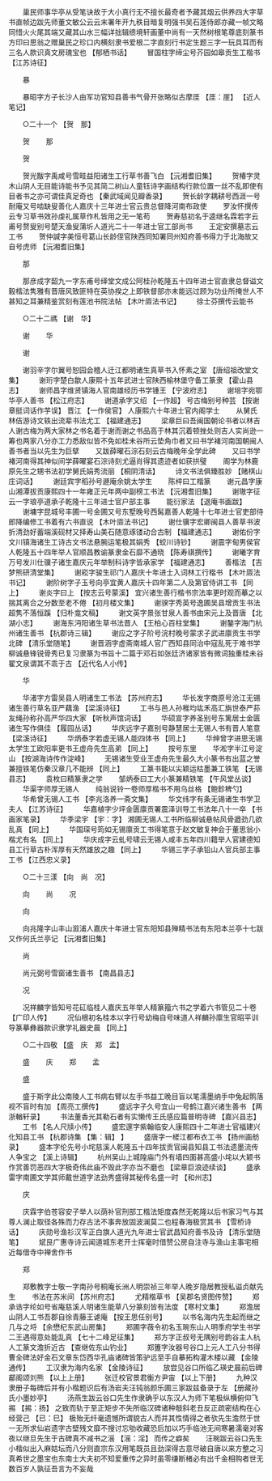 <!-- { "loadSidebar": true } -->
　　巢民师事华亭从受笔诀故于大小真行无不擅长最奇者予藏其烟云供养四大字草书直帧边跋先师董文敏公云云末署年开九秩目暗复明强书吴石莲侍郎亦藏一帧文略同惜火火尾其端又藏其山水三幅详拙辑缋境轩画董中尚有一天然树根笔尊底刻篆书方印曰思翁之赠巢民之珍口内横刻隶书爱根二字直刻行书定生题三字一玩具耳而有三名人款识真文房瑰宝也 【郁栖书话】 
　　冒国柱字缔尘号芥园如皋贡生工楷书 【江苏诗征】 

　　暴 

　　暴昭字方子长沙人由军功官知县善书气骨开张略似古摩厓 【厓：崖】 【近人笔记】 

　　○二十一个 【贺　那】 

　　贺 
　　那 

　　贺 

　　贺光黻字禹咸号雪畦益阳诸生工行草书善飞白 【沅湘耆旧集】 
　　贺椿字灵木山阴人无目能诗能书予见其简二树山人童钰诗字画结构行款位置一丝不乱即使有目者书之亦可谓佳真足奇也 【秦武域闻见瓣香录】 
　　贺长龄字耦耕号西涯一号耐庵又号啮缺叟善化人嘉庆十三年进士官云贵总督降河南布政使 
　　罗汝怀撰传云专习草书效孙虔礼属草作札皆用之无一笔苟 
　　贺寿慈初名于逵继名霖若字云甫号赘叟别号楚天渔叟蒲圻人道光二十一年进士官工部尚书 
　　王定安撰墓志云工书 
　　贺仲諴字美恒号葛山长龄侄官陕西同知署同州知府善书得力于北海故又自号虎师 【沅湘耆旧集】 

　　那 

　　那彦成字韶九一字东甫号绎堂文成公阿桂孙乾隆五十四年进士官直隶总督谥文毅楷法隽雅有晋唐风致匪特在英协揆之上即铁督部亦未能远过顾为功业所掩世人不甚知之耳兼精鉴赏刻有莲池书院法帖 【木叶厱法书记】 
　　徐士芬撰传云能书 

　　○二十二禡 【谢　华】 

　　谢 
　　华 

　　谢 

　　谢羽辛字尔翼号恕园会稽人迁江都明诸生真草书入怀素之室 【唐绍祖改堂文集】 
　　谢珩字楚白歙人康熙十五年武进士官陕西榆林堡守备工篆隶 【霍山县志】 
　　谢师昌字维贤镇海人官南雄经历书学锺王 【宁波府志】 
　　谢培字宛鄂华亭人善书 【松江府志】 
　　谢道承字又绍 【一作超】 号古梅别号种芸 【按谢章挺词话作芋误】 晋江 【一作侯官】 人康熙六十年进士官内阁学士 
　　从舅氏林佶游诗文轶出流辈书法尤工 【福建通志】 
　　梁章巨曰吾闽国朝论书者以林吉人谢古梅为两大家林之书名着于谢而谢之书品高于林其沉着顿挫处则吉人实尚逊一筹也两家八分亦工力悉敌似皆不免如桂未谷所云垫角巾者又曰书学褚河南国朝闽人善书者当以先生为巨擘 
　　又跋薛曜石淙石刻云古梅晚年全学此碑 
　　又曰书学褚河南得其神似间学薛曜宴石淙诗刻尤逼肖得其遗迹者如获拱璧 
　　阁学为林鹿原先生之甥书法初学舅氏娟秀流丽 【桐阴清话】 
　　诗文书法俱臻胜妙 【赌棋山庄词话】 
　　谢廷宾字稻孙号遯庵余姚太学生 
　　陈梓曰工楷篆 
　　谢元昌字康山湘潭拔贡康熙四十一年雍正元年两中副榜工书法 【沅湘耆旧集】 
　　谢璈字征云一字琅亭道承子乾隆十三年进士官户部主事 
　　能衍家法 【退庵书画跋】 
　　谢墉字昆城号丰圃一号金圃又号东墅晚号西髯嘉善人乾隆十七年进士官吏部侍郎降编修工书着有六书直说 【木叶厱法书记】 
　　谢仕骥字宏卿闽县人善草书波折清劲好蓄端溪砚材又择寿山美石随意琢镂动合古制 【福建通志】 
　　谢佑份字文川镇海诸生工诗古文书法悬腕运笔极其娟秀 【蛟川诗钞】 
　　谢震字甸男侯官人乾隆五十四年举人官顺昌教谕篆隶金石靡不通晓 【陈寿祺撰传】 
　　谢曦字育万号发川仕骥子诸生嘉庆元年举制科诗字皆承家学 【福建通志】 
　　善楷法 【吉梦熊研清堂集】 
　　谢崧字骏生祁门人嘉庆十年进士入词林工行楷书 【木叶厱法书记】 
　　谢阶树字子玉号向亭宜黄人嘉庆十四年第二人及第官侍讲工书 【同上】 
　　谢炎字曰上 【按志云号蒙溪】 宜兴诸生善行楷书宗法率更时观而摹之以揣其离合之分数至老不倦 【初月楼文集】 
　　谢骙字秀英号逸圃吴县增贡生书法超隽不落恒蹊 【归朴龛文稿】 
　　谢文英字景张甘泉人善书由宋元上及晋唐 【北湖小志】 
　　谢海东沔阳诸生草书法晋人 【王柏心百柱堂集】 
　　谢鏊字海门杭州诸生善书 【杭郡诗三辑】 
　　谢应之字子阶号浣村晚号蒙求子武进廪贡生书学北碑 【清乐堂随笔】 
　　谢晋涵字虚斋南城人官广西知县同治中寇乱死于难书学柳诚悬锋锐骨秀已复习隶篆为书旨十二篇于邓石如张廷济诸家皆有微词独重桂未谷翟文泉谓其不乖于古 【近代名人小传】 

　　华 

　　华渚字方雷吴县人明诸生工书法 【苏州府志】 
　　华长发字商原号沧江无锡诸生善行草名亚严藕渔 【梁溪诗征】 
　　工书与邑人孙稚均竑禾高汇旃世泰严荪友绳孙称孙高严华四大家 【听秋声馆词话】 
　　华硕宣字养圣别号东篱居士金匮诸生写作俱佳 【履园丛话】 
　　华庆远字子嘉别号静慧居士无锡人书有晋人笔意 【梁溪诗征】 
　　华炳泰字若虚无锡人能四体书 【同上】 
　　华绅曾字进思无锡太学生工欧阳率更书王虚舟先生高弟 【同上】 
　　按号东里 
　　华淞字半江号淀山 【按湖海诗传作淀峰】 
　　无锡诸生受业王虚舟先生最久大小篆书有出蓝之誉兼擅铁笔仿秦汉章几不能辨 【同上】 
　　工篆书能以尖颖运枯墨兼工铁笔 【无锡县志】 
　　袁枚曰精篆隶之学 
　　邹炳泰曰工大小篆兼精铁笔 【午风堂丛谈】 
　　华渠字师厚无锡人 
　　纯翁说铃一卷师厚楷书不用乌丝格 【鲍鉁稗勺】 
　　华希曾无锡人工书 【李兆洛养一斋文集】 
　　华文纬字有条无锡诸生书学卫夫人 【江苏诗征】 
　　华嘉植字少坪金匮廪贡署震泽训导工书法年八十一卒 【书画家笔录】 
　　华季梁宇 【宇：字】 湘圃无锡人工书所临柳诚悬帖风骨遒劲几欲乱真 【同上】 
　　华国琛号筠如无锡廪贡工书得笔意于赵文敏复神会于董思翁小楷尤有名 【同上】 
　　华庆成字云虬号啸云无锡人咸丰五年四川籍举人官建德知县工行草古朴浑厚有天然雄放之趣 【同上】 
　　华锡三字子承铅山人官兵部主事工书 【江西忠义录】 

　　○二十三漾 【向　尚　况】 

　　向 
　　尚 
　　况 

　　向 

　　向兆隆字山丰山溆浦人嘉庆十年进士官东阳知县殚精书法有东阳本兰亭十七跋又作何氏兰亭记 【沅湘耆旧集】 

　　尚 

　　尚元弼号雪窗诸生善书 【南昌县志】 

　　况 

　　况祥麟字皆知号花矼临桂人嘉庆五年举人精篆籀六书之学着六书管见二十卷 【广印人传】 
　　况仙根初名桂本以字行号幼梅自号味道人祥麟孙廪生官昭平训导篆摹彝器款识隶学礼器史晨 【同上】 

　　○二十四敬 【盛　庆　郑　孟】 

　　盛 
　　庆 
　　郑 
　　孟 

　　盛 

　　盛于斯字此公南陵人工书病右臂以左手书益工晚目盲以笔濡墨纳手中兔起鹘落视不盲时有加 【周亮工撰传】 
　　盛远字子久号宜山一号鹤江嘉兴诸生善书 【两浙輶轩录】 
　　书法董香光其勒石者有实懒传王氏感应篇普明寺碑 【嘉兴县志】 
　　工书 【名人尺牍小传】 
　　盛宏邃字紫翰临安人康熙四十二年进士官福建兴化知县工书 【杭郡诗集 【集：辑】 】 
　　盛唐字一槎江都布衣工书 【扬州画舫录】 
　　盛本字伦先号小垞慈溪人乾隆五十四年拔贡官闽县知县工书法遗墨流传人争宝之 【溪上诗辑】 
　　杭州吴山上城隍庙门外有墙四面甚高盛小垞以大颖书作赏善罚恶四大字极奇伟此庙不毁此字亦当不磨也 【梁章巨浪迹续谈】 
　　盛承雷字南圃文学其师戴世道字法劲秀盛得其秘传名盛一时 【和州志】 

　　庆 

　　庆霖字伯苍容安子举人以荫补官刑部工楷法矩度森然无乾隆以后书家习气与其尊人澜止取径各殊而力存古法不事奔放固波澜莫二也程春海极赏其书 【雪桥诗话】 
　　庆勋号渔衫汉军正白旗人道光九年进士官武昌知府善书及诗 【清乐堂随笔】 
　　斌艮广惠寺诗云闻道城东老开士挥毫时借赞公房自注寺与渔山主事宅相近每借寺中禅舍作书 

　　郑 

　　郑敷教字士敬一字南孙号桐庵长洲人明崇祯三年举人晚岁隐居教授私谥贞献先生 
　　书法在苏米间 【苏州府志】 
　　尤精楷草书 【吴郡名贤图传赞】 
　　郑承诰字纶如号省庵慈溪人明诸生能草八分篆刻皆有法度 【寒村文集】 
　　郑澹居山阴人工书吾郡自徐青藤王谑庵 【按王思任别号】 
　　以书名海内先生起而继之几与之埒 【余懋杞东武山房集】 
　　郑圃字薇令初名玉琬东山人明季府学生书学二王遇得意处能乱真 【七十二峰足征集】 
　　郑方字正叔号无隅别号韵谷主人杭人工篆文澹折近古 【查继佐东山钓业】 
　　郑簠字汝器号谷口上元人工八分书得曹全碑法好金石文章东岱西华孔庙诸碑皆策驴远至手自摹拓构灌木楼以藏 【金陵通传】 
　　工汉隶为海内名家 【金陵诗征】 
　　放尝见谷口所临乙瑛史晨前后碑郙阁颂刘熊 【以上上册】 
　　张迁校官景君衡方尹宙 【以上下册】 
　　九种汉隶册子每碑后并有小楷题识后有汤岩夫汪钝翁颜乐圃三家跋兹备录于左 【册藏孙氏小墨妙亭】 
　　汤燕生跋云谷口先生作隶确乎以东汉人为师下笔极纵横俯仰飞掦 【掦：扬】 之致而轨于至正矩步不失所临汉碑诸种攲斜老丑反正疏密结构在心经营己 【已：巳】 极殆无纤毫遗憾所谓貌古人而并其性情得之者欤先生澹然于世一无所求仙岩遗字古壁残文靡不搜讨忘劬收藏恐后加以巧手临池无间寒暑濡毫对客夜以继旦先生于古碑真不减书之滛 【滛：淫】 而传之癖矣 
　　汪琬跋云谷口先生小楷似出入麻姑坛而八分则直宗东汉用笔既员且劲深得古意尽破自唐以来方整之习真希世之墨宝也东南士大夫初不知爱重传之异时虽零缣断楮必有出千金相购者世无数百岁人孰征吾言为不妄哉 

